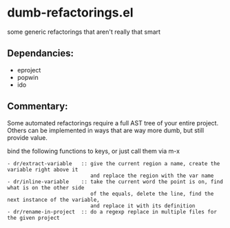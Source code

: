 dumb-refactorings.el
====================

some generic refactorings that aren&#39;t really that smart

Dependancies:
------------

- eproject
- popwin
- ido

Commentary:
----------

Some automated refactorings require a full AST tree of your entire project. Others can be
implemented in ways that are way more dumb, but still provide value.

bind the following functions to keys, or just call them via m-x

```
- dr/extract-variable   :: give the current region a name, create the variable right above it
                           and replace the region with the var name
- dr/inline-variable    :: take the current word the point is on, find what is on the other side
                           of the equals, delete the line, find the next instance of the variable,
                           and replace it with its definition
- dr/rename-in-project  :: do a regexp replace in multiple files for the given project
```
